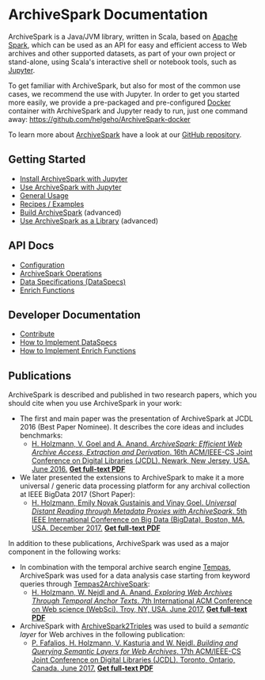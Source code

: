 # ArchiveSpark Documentation

ArchiveSpark is a Java/JVM library, written in Scala, based on [Apache Spark](https://spark.apache.org), which can be used as an API for easy and efficient access to Web archives and other supported datasets, as part of your own project or stand-alone, using Scala's interactive shell or notebook tools, such as [Jupyter](http://jupyter.org).

To get familiar with ArchiveSpark, but also for most of the common use cases, we recommend the use with Jupyter. In order to get you started more easily, we provide a pre-packaged and pre-configured [Docker](https://www.docker.com/) container with ArchiveSpark and Jupyter ready to run, just one command away: https://github.com/helgeho/ArchiveSpark-docker

To learn more about [ArchiveSpark](https://github.com/helgeho/ArchiveSpark) have a look at our [GitHub repository](https://github.com/helgeho/ArchiveSpark).

## Getting Started
* [Install ArchiveSpark with Jupyter](Install_Jupyter.md)
* [Use ArchiveSpark with Jupyter](Use_Jupyter.md)
* [General Usage](General_Usage.md)
* [Recipes / Examples](Recipes.md)
* [Build ArchiveSpark](Build.md) (advanced) 
* [Use ArchiveSpark as a Library](Use_Library.md) (advanced)

## API Docs
* [Configuration](Config.md)
* [ArchiveSpark Operations](Operations.md)
* [Data Specifications (DataSpecs)](DataSpecs.md)
* [Enrich Functions](EnrichFuncs.md)

## Developer Documentation
* [Contribute](Contribute.md)
* [How to Implement DataSpecs](Dev_DataSpecs.md)
* [How to Implement Enrich Functions](Dev_EnrichFuncs.md)

## Publications

ArchiveSpark is described and published in two research papers, which you should cite when you use ArchiveSpark in your work:

* The first and main paper was the presentation of ArchiveSpark at JCDL 2016 (Best Paper Nominee). It describes the core ideas and includes benchmarks:
  * [H. Holzmann, V. Goel and A. Anand. *ArchiveSpark: Efficient Web Archive Access, Extraction and Derivation*. 16th ACM/IEEE-CS Joint Conference on Digital Libraries (JCDL). Newark, New Jersey, USA. June 2016.](http://dl.acm.org/citation.cfm?id=2910902) [**Get full-text PDF**](http://www.helgeholzmann.de/papers/JCDL_2016_ArchiveSpark.pdf)
* We later presented the extensions to ArchiveSpark to make it a more universal / generic data processing platform for any archival collection at IEEE BigData 2017 (Short Paper):
  * [H. Holzmann, Emily Novak Gustainis and Vinay Goel. *Universal Distant Reading through Metadata Proxies with ArchiveSpark*. 5th IEEE International Conference on Big Data (BigData). Boston, MA, USA. December 2017.](http://cci.drexel.edu/bigdata/bigdata2017/AcceptedPapers.html) [**Get full-text PDF**](http://www.helgeholzmann.de/papers/BIGDATA_2017.pdf)
  
In addition to these publications, ArchiveSpark was used as a major component in the following works:

* In combination with the temporal archive search engine [Tempas](http://tempas.L3S.de/v2), ArchiveSpark was used for a data analysis case starting from keyword queries through [Tempas2ArchiveSpark](https://github.com/helgeho/Tempas2ArchiveSpark):
  * [H. Holzmann, W. Nejdl and A. Anand. *Exploring Web Archives Through Temporal Anchor Texts*. 7th International ACM Conference on Web science (WebSci). Troy, NY, USA. June 2017.](https://dl.acm.org/citation.cfm?id=3091500) [**Get full-text PDF**](http://www.helgeholzmann.de/papers/WEBSCI_2017.pdf)
* ArchiveSpark with [ArchiveSpark2Triples](https://github.com/helgeho/ArchiveSpark2Triples) was used to build a *semantic layer* for Web archives in the following publication:
  * [P. Fafalios, H. Holzmann, V. Kasturia and W. Nejdl. *Building and Querying Semantic Layers for Web Archives*. 17th ACM/IEEE-CS Joint Conference on Digital Libraries (JCDL). Toronto, Ontario, Canada. June 2017.](http://ieeexplore.ieee.org/document/7991555) [**Get full-text PDF**](http://www.helgeholzmann.de/papers/JCDL_2017.pdf)